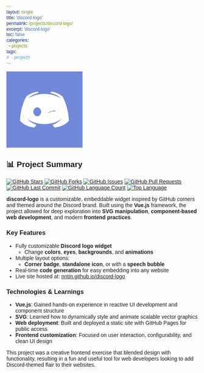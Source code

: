 ```yaml
---
layout: single
title: 'discord-logo'
permalink: /projects/discord-logo/
excerpt: 'discord-logo'
toc: false
categories:
  - projects
tags:
#  - projects
---
```


<svg color="#FFFFFF" fill="#7289DA" width="200" height="200" viewBox="0 0 48 48" class="discord-logo-container previewbox"><rect width="100%" height="100%" fill="currentfill"></rect> <!----> <defs><g><defs><path id="discord-def-face" fill="currentcolor" d="M40,12C40,12,35.415,8.412,30,8L29.512,8.976C34.408,10.174,36.654,11.891,39,14C34.955,11.935,30.961,10,24,10S13.045,11.935,9,14C11.346,11.891,14.018,9.985,18.488,8.976L18,8C12.319,8.537,8,12,8,12S2.879,19.425,2,34C7.162,39.953,15,40,15,40L16.639,37.815C13.857,36.848,10.715,35.121,8,32C11.238,34.45,16.125,37,24,37S36.762,34.45,40,32C37.285,35.121,34.143,36.848,31.361,37.815L33,40C33,40,40.838,39.953,46,34C45.121,19.425,40,12,40,12Z"></path> <g id="discord-def-face-eyes"><path id="discord-def-face-left-eye" fill="currentfill" d="M17.5,30C15.567,30,14,28.209,14,26C14,23.791,15.567,22,17.5,22S21,23.791,21,26C21,28.209,19.433,30,17.5,30Z"></path> <path id="discord-def-face-right-eye" fill="currentfill" d="M30.5,30C28.567,30,27,28.209,27,26C27,23.791,28.567,22,30.5,22S34,23.791,34,26C34,28.209,32.433,30,30.5,30Z"></path></g></defs> <g id="discordFaceID40"><use href="#discord-def-face"></use> <g id="discord-logo-eyes"><mask id="mask-right-eye-wink"><ellipse fill="#FFFFFF" ry="15" rx="15" cy="39.7" cx="35"></ellipse> <ellipse fill="#000000" ry="15" rx="15" cy="40.5" cx="34"></ellipse></mask> <mask id="mask-eyes-angry"><rect height="48" width="48" y="0" x="0" fill="#FFFFFF"></rect> <rect transform="rotate(45 24,14.5)" height="24" width="24" y="2.5" x="12" fill="#000000"></rect></mask> <g class="discord-eyes"><use xlink:href="#discord-def-face-left-eye"></use><use xlink:href="#discord-def-face-right-eye" mask="url(#mask-right-eye-wink)"></use></g></g></g> <mask id="mask-outer-layer"><rect width="100%" height="100%" fill="#FFFFFF"></rect> <circle r="42%" cx="50%" cy="50%" fill="#000000"></circle></mask> <mask id="mask-middle-layer"><rect width="100%" height="100%" fill="#000000"></rect> <circle r="43%" cx="50%" cy="50%" fill="#FFFFFF"></circle> <circle r="32%" cx="50%" cy="50%" fill="#000000"></circle></mask> <mask id="mask-inner-layer"><rect width="100%" height="100%" fill="#000000"></rect> <circle r="32%" cx="50%" cy="50%" fill="#FFFFFF"></circle></mask></g></defs> <g class="discord-logo swirl-animation"><use class="discord-original" xlink:href="#discordFaceID40"></use><use class="discord-inner-layer" xlink:href="#discordFaceID40" mask="url(#mask-inner-layer)"></use><use class="discord-middle-layer" xlink:href="#discordFaceID40" mask="url(#mask-middle-layer)"></use><use class="discord-outer-layer" xlink:href="#discordFaceID40" mask="url(#mask-outer-layer)"></use></g> <!----> <!----></svg>

<style type='text/css'>* { font-family: 'Avenir', Helvetica, Arial, sans-serif; } .discord-logo { transform: scale(0.7); transform-origin: 24px 24px; } .discord-logo.swirl-animation .discord-outer-layer { transition: transform 800ms cubic-bezier(0.7, 1, 0.7, 1); transform-origin: 50% 50%; } .discord-logo-container:hover .swirl-animation .discord-outer-layer, .animated .swirl-animation .discord-outer-layer { transform: scale(1.5) rotate(360deg); } .discord-logo.swirl-animation .discord-middle-layer { transition: transform 800ms cubic-bezier(0.5, 1, 0.5, 1); transform-origin: 50% 50%; } .discord-logo-container:hover .swirl-animation .discord-middle-layer, .animated .swirl-animation .discord-middle-layer { transform: scale(1.4) rotate(360deg); } .discord-logo.swirl-animation .discord-inner-layer { transition: transform 800ms cubic-bezier(0.3, 1, 0.3, 1); transform-origin: 50% 50%; } .discord-logo-container:hover .swirl-animation .discord-inner-layer, .animated .swirl-animation .discord-inner-layer { transform: scale(1.3) rotate(360deg); } .discord-logo.swirl-animation .discord-original { transition: visibility 0ms; transition-delay: 800ms; } .discord-logo-container:hover .swirl-animation .discord-original, .animated .swirl-animation .discord-original { visibility: hidden; transition-delay: 0ms; }</style>
<script>
  document.addEventListener("DOMContentLoaded", function () {
    const container = document.querySelector('.discord-logo-container');

    setInterval(() => {
      container.classList.add('animated');
      
      // Remove the class after animation duration (800ms)
      setTimeout(() => {
        container.classList.remove('animated');
      }, 1200); // Match the animation time
    }, 2800); // Every 4 seconds
  });
</script>

## 📊 Project Summary

[![GitHub Stars](https://img.shields.io/github/stars/nntin/discord-logo?style=flat-square)](https://github.com/nntin/discord-logo/stargazers)
[![GitHub Forks](https://img.shields.io/github/forks/nntin/discord-logo?style=flat-square)](https://github.com/nntin/discord-logo/network)
[![GitHub Issues](https://img.shields.io/github/issues/nntin/discord-logo?style=flat-square)](https://github.com/nntin/discord-logo/issues)
[![GitHub Pull Requests](https://img.shields.io/github/issues-pr/nntin/discord-logo?style=flat-square)](https://github.com/nntin/discord-logo/pulls)
[![GitHub Last Commit](https://img.shields.io/github/last-commit/nntin/discord-logo?style=flat-square)](https://github.com/nntin/discord-logo/commits)
[![GitHub Language Count](https://img.shields.io/github/languages/count/nntin/discord-logo?style=flat-square)](https://github.com/nntin/discord-logo)
[![Top Language](https://img.shields.io/github/languages/top/nntin/discord-logo?style=flat-square)](https://github.com/nntin/discord-logo)

**discord-logo** is a customizable, embeddable widget inspired by GitHub corners and themed around the Discord brand. Built using the **Vue.js** framework, the project allowed for deep exploration into **SVG manipulation**, **component-based web development**, and modern **frontend practices**.

### Key Features

- Fully customizable **Discord logo widget**
  - Change **colors**, **eyes**, **backgrounds**, and **animations**
- Multiple layout options:
  - **Corner badge**, **standalone icon**, or with a **speech bubble**
- Real-time **code generation** for easy embedding into any website
- Live site hosted at: [nntin.github.io/discord-logo](https://nntin.github.io/discord-logo)

### Technologies & Learnings

- **Vue.js**: Gained hands-on experience in reactive UI development and component structure
- **SVG**: Learned how to dynamically style and animate scalable vector graphics
- **Web deployment**: Built and deployed a static site with GitHub Pages for public access
- **Frontend customization**: Focused on user interaction, configurability, and clean UI design

This project was a creative frontend exercise that blended design with functionality, resulting in a fun and useful tool for web developers looking to add Discord-themed flair to their websites.
